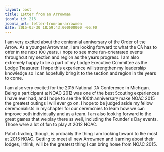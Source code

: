 ```yaml
---
layout: post
title: Letter from an Arrowman
joomla_id: 216
joomla_url: letter-from-an-arrowmen
date: 2015-03-30 18:59:43.000000000 -06:00
---
```

I am very excited about the centennial anniversary of the Order of the Arrow. As a younger Arrowman, I am looking forward to what the OA has to offer in the next 100 years. I hope to see more fun-orientated events throughout my section and region as the years progress. I am also extremely happy to be a part of my Lodge Executive Committee as the Lodge Treasurer. I hope this experience will strengthen my leadership knowledge so I can hopefully bring it to the section and region in the years to come.

I am also very excited for the 2015 National OA Conference in Michigan. Being a participant at NOAC 2012 was one of the best Scouting experiences I have ever had, and I hope to see the 100th anniversary make NOAC 2015 the greatest outings I will ever go on. I hope to be judged aside my fellow ceremonialists in my chapter for our ceremonies to learn how we can improve both individually and as a team. I am also looking forward to the great games that we play there as well, including the Founder's Day events. Those were a lot of fun to play at 2012 NOAC.

Patch trading, though, is probably the thing I am looking toward to the most at 2015 NOAC. Getting to meet all new Arrowmen and learning about their lodges, I think, will be the greatest thing I can bring home from NOAC 2015.